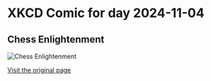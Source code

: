 
# XKCD Comic for day 2024-11-04

## Chess Enlightenment

![Chess Enlightenment](https://imgs.xkcd.com/comics/chess_enlightenment.png "You know that 'sweep the pieces off the board and see it in your mind' thing?  Doesn't work.")

[Visit the original page](https://xkcd.com/232/)
